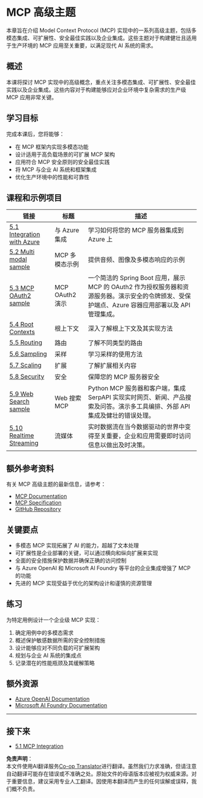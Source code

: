 <!--
CO_OP_TRANSLATOR_METADATA:
{
  "original_hash": "adaf47734a5839447b5c60a27120fbaf",
  "translation_date": "2025-06-11T14:51:27+00:00",
  "source_file": "05-AdvancedTopics/README.md",
  "language_code": "zh"
}
-->
# MCP 高级主题

本章旨在介绍 Model Context Protocol (MCP) 实现中的一系列高级主题，包括多模态集成、可扩展性、安全最佳实践以及企业集成。这些主题对于构建健壮且适用于生产环境的 MCP 应用至关重要，以满足现代 AI 系统的需求。

## 概述

本课将探讨 MCP 实现中的高级概念，重点关注多模态集成、可扩展性、安全最佳实践以及企业集成。这些内容对于构建能够应对企业环境中复杂需求的生产级 MCP 应用非常关键。

## 学习目标

完成本课后，您将能够：

- 在 MCP 框架内实现多模态功能
- 设计适用于高负载场景的可扩展 MCP 架构
- 应用符合 MCP 安全原则的安全最佳实践
- 将 MCP 与企业 AI 系统和框架集成
- 优化生产环境中的性能和可靠性

## 课程和示例项目

| 链接 | 标题 | 描述 |
|------|-------|-------------|
| [5.1 Integration with Azure](./mcp-integration/README.md) | 与 Azure 集成 | 学习如何将您的 MCP 服务器集成到 Azure 上 |
| [5.2 Multi modal sample](./mcp-multi-modality/README.md) | MCP 多模态示例 | 提供音频、图像及多模态响应的示例 |
| [5.3 MCP OAuth2 sample](../../../05-AdvancedTopics/mcp-oauth2-demo) | MCP OAuth2 演示 | 一个简洁的 Spring Boot 应用，展示 MCP 的 OAuth2 作为授权服务器和资源服务器。演示安全的令牌颁发、受保护端点、Azure 容器应用部署以及 API 管理集成。 |
| [5.4 Root Contexts](./mcp-root-contexts/README.md) | 根上下文 | 深入了解根上下文及其实现方法 |
| [5.5 Routing](./mcp-routing/README.md) | 路由 | 了解不同类型的路由 |
| [5.6 Sampling](./mcp-sampling/README.md) | 采样 | 学习采样的使用方法 |
| [5.7 Scaling](./mcp-scaling/README.md) | 扩展 | 了解扩展相关内容 |
| [5.8 Security](./mcp-security/README.md) | 安全 | 保障您的 MCP 服务器安全 |
| [5.9 Web Search sample](./web-search-mcp/README.md) | Web 搜索 MCP | Python MCP 服务器和客户端，集成 SerpAPI 实现实时网页、新闻、产品搜索及问答。演示多工具编排、外部 API 集成及健壮的错误处理。 |
| [5.10 Realtime Streaming](./mcp-realtimestreaming/README.md) | 流媒体 | 实时数据流在当今数据驱动的世界中变得至关重要，企业和应用需要即时访问信息以做出及时决策。 |

## 额外参考资料

有关 MCP 高级主题的最新信息，请参考：
- [MCP Documentation](https://modelcontextprotocol.io/)
- [MCP Specification](https://spec.modelcontextprotocol.io/)
- [GitHub Repository](https://github.com/modelcontextprotocol)

## 关键要点

- 多模态 MCP 实现拓展了 AI 的能力，超越了文本处理
- 可扩展性是企业部署的关键，可以通过横向和纵向扩展来实现
- 全面的安全措施保护数据并确保正确的访问控制
- 与 Azure OpenAI 和 Microsoft AI Foundry 等平台的企业集成增强了 MCP 的功能
- 先进的 MCP 实现受益于优化的架构设计和谨慎的资源管理

## 练习

为特定用例设计一个企业级 MCP 实现：

1. 确定用例中的多模态需求
2. 概述保护敏感数据所需的安全控制措施
3. 设计能够应对不同负载的可扩展架构
4. 规划与企业 AI 系统的集成点
5. 记录潜在的性能瓶颈及其缓解策略

## 额外资源

- [Azure OpenAI Documentation](https://learn.microsoft.com/en-us/azure/ai-services/openai/)
- [Microsoft AI Foundry Documentation](https://learn.microsoft.com/en-us/ai-services/)

---

## 接下来

- [5.1 MCP Integration](./mcp-integration/README.md)

**免责声明**：  
本文件使用AI翻译服务[Co-op Translator](https://github.com/Azure/co-op-translator)进行翻译。虽然我们力求准确，但请注意自动翻译可能存在错误或不准确之处。原始文件的母语版本应被视为权威来源。对于重要信息，建议采用专业人工翻译。因使用本翻译而产生的任何误解或误释，我们概不负责。